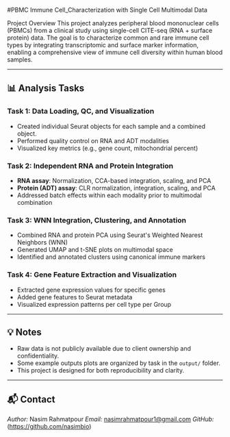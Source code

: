 #PBMC Immune Cell_Characterization with Single Cell Multimodal Data

Project Overview
This project analyzes peripheral blood mononuclear cells (PBMCs) from a clinical study using single-cell CITE-seq (RNA + surface protein) data. The goal is to characterize common and rare immune cell types by integrating transcriptomic and surface marker information, enabling a comprehensive view of immune cell diversity within human blood samples.

---

## 📊 Analysis Tasks

### **Task 1: Data Loading, QC, and Visualization**
- Created individual Seurat objects for each sample and a combined object.
- Performed quality control on RNA and ADT modalities
- Visualized key metrics (e.g., gene count, mitochondrial percent)

### **Task 2: Independent RNA and Protein Integration**
- **RNA assay**: Normalization, CCA-based integration, scaling, and PCA  
- **Protein (ADT) assay**: CLR normalization, integration, scaling, and PCA  
- Addressed batch effects within each modality prior to multimodal combination

### **Task 3: WNN Integration, Clustering, and Annotation**
- Combined RNA and protein PCA using Seurat's Weighted Nearest Neighbors (WNN)
- Generated UMAP and t-SNE plots on multimodal space
- Identified and annotated clusters using canonical immune markers

### **Task 4: Gene Feature Extraction and Visualization**
- Extracted gene expression values for specific genes
- Added gene features to Seurat metadata
- Visualized expression patterns per cell type per Group

---


## 💡 Notes

- Raw data is not publicly available due to client ownership and confidentiality.
- Some example outputs plots are organized by task in the `output/` folder.
- This project is designed for both reproducibility and clarity.

---

## 📬 Contact

*Author:* Nasim Rahmatpour 
*Email:* nasimrahmatpour1@gmail.com 
*GitHub:* (https://github.com/nasimbio)
